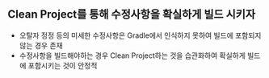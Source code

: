 ## Clean Project를 통해 수정사항을 확실하게 빌드 시키자
- 오탈자 정정 등의 미세한 수정사항은 Gradle에서 인식하지 못하여 빌드에 포함되지 않는 경우 존재
- 수정사항을 빌드해야하는 경우 Clean Project하는 것을 습관화하여 확실하게 빌드에 포함시키는 것이 안정적
